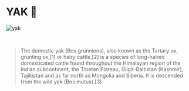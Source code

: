 # YAK 🐃

![yak](https://images.unsplash.com/photo-1599137258505-8871bd07cbbb?auto=format&fit=crop&q=80&w=1470&ixlib=rb-4.0.3&ixid=M3wxMjA3fDB8MHxwaG90by1wYWdlfHx8fGVufDB8fHx8fA%3D%3D)

<br>

> The domestic yak (Bos grunniens), also known as the Tartary ox, grunting ox,[1] or hairy cattle,[2] is a species of long-haired domesticated cattle found throughout the Himalayan region of the Indian subcontinent, the Tibetan Plateau, Gilgit-Baltistan (Kashmir), Tajikistan and as far north as Mongolia and Siberia. It is descended from the wild yak (Bos mutus).[3]
